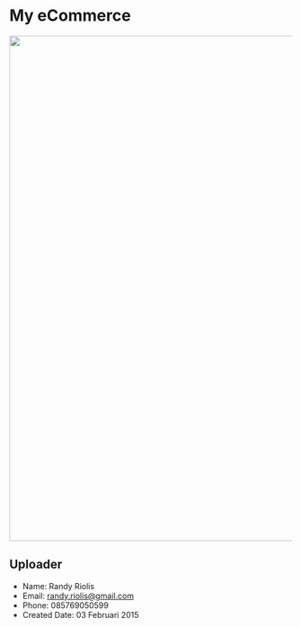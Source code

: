 # My eCommerce
<img src="https://raw.github.com/r4nd1/template-cpanel-my-ecommerce/master/screenshot.png" width="900">

## Uploader
* Name: Randy Riolis
* Email: randy.riolis@gmail.com
* Phone: 085769050599
* Created Date: 03 Februari 2015
